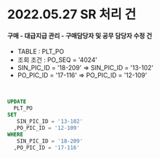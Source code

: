 # 2022.05.27 SR 처리 건

#### 구매 - 대급지급 관리 - 구매담당자 및 공무 담당자 수정 건
- TABLE : PLT_PO
- 조회 조건 : PO_SEQ = '4024'
- SIN_PIC_ID = '18-209' => SIN_PIC_ID = '13-102'
- PO_PIC_ID = '17-116' => PO_PIC_ID = '12-109'

<br>

```sql
UPDATE 
  PLT_PO
SET
   SIN_PIC_ID = '13-102'
  ,PO_PIC_ID = '12-109'
WHERE
   SIN_PIC_ID = '18-209'
  ,PO_PIC_ID = '17-116'
```
